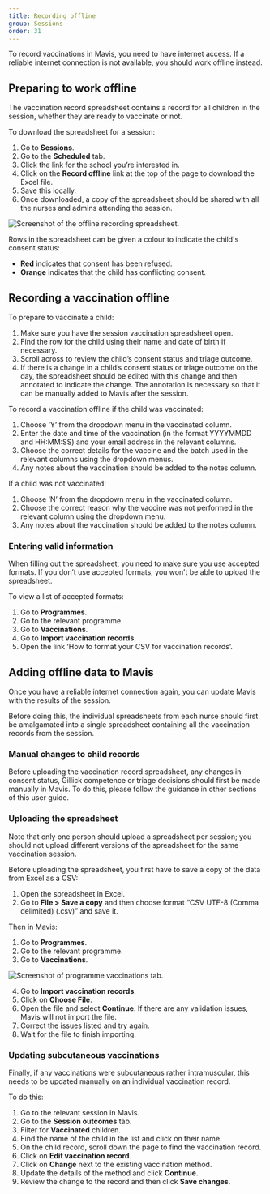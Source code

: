 ```yaml
---
title: Recording offline
group: Sessions
order: 31
---
```


To record vaccinations in Mavis, you need to have internet access. If a reliable internet connection is not available, you should work offline instead.

## Preparing to work offline

The vaccination record spreadsheet contains a record for all children in the session, whether they are ready to vaccinate or not.

To download the spreadsheet for a session:

1. Go to **Sessions**.
2. Go to the **Scheduled** tab.
3. Click the link for the school you’re interested in.
4. Click on the **Record offline** link at the top of the page to download the Excel file.
5. Save this locally.
6. Once downloaded, a copy of the spreadsheet should be shared with all the nurses and admins attending the session.

![Screenshot of the offline recording spreadsheet.](/assets/images/offline-spreadsheet.png)

Rows in the spreadsheet can be given a colour to indicate the child's consent status:

- **Red** indicates that consent has been refused.
- **Orange** indicates that the child has conflicting consent.

## Recording a vaccination offline

To prepare to vaccinate a child:

1. Make sure you have the session vaccination spreadsheet open.
2. Find the row for the child using their name and date of birth if necessary.
3. Scroll across to review the child’s consent status and triage outcome.
4. If there is a change in a child’s consent status or triage outcome on the day, the spreadsheet should be edited with this change and then annotated to indicate the change. The annotation is necessary so that it can be manually added to Mavis after the session.

To record a vaccination offline if the child was vaccinated:

1. Choose ‘Y’ from the dropdown menu in the vaccinated column.
2. Enter the date and time of the vaccination (in the format YYYYMMDD and HH:MM:SS) and your email address in the relevant columns.
3. Choose the correct details for the vaccine and the batch used in the relevant columns using the dropdown menus.
4. Any notes about the vaccination should be added to the notes column.

If a child was not vaccinated:

1. Choose ‘N’ from the dropdown menu in the vaccinated column.
2. Choose the correct reason why the vaccine was not performed in the relevant column using the dropdown menu.
3. Any notes about the vaccination should be added to the notes column.

### Entering valid information

When filling out the spreadsheet, you need to make sure you use accepted formats. If you don’t use accepted formats, you won’t be able to upload the spreadsheet.

To view a list of accepted formats:

1. Go to **Programmes**.
2. Go to the relevant programme.
3. Go to **Vaccinations**.
4. Go to **Import vaccination records**.
5. Open the link ‘How to format your CSV for vaccination records’.

## Adding offline data to Mavis

Once you have a reliable internet connection again, you can update Mavis with the results of the session.

Before doing this, the individual spreadsheets from each nurse should first be amalgamated into a single spreadsheet containing all the vaccination records from the session.

### Manual changes to child records

Before uploading the vaccination record spreadsheet, any changes in consent status, Gillick competence or triage decisions should first be made manually in Mavis. To do this, please follow the guidance in other sections of this user guide.

### Uploading the spreadsheet

Note that only one person should upload a spreadsheet per session; you should not upload different versions of the spreadsheet for the same vaccination session.

Before uploading the spreadsheet, you first have to save a copy of the data from Excel as a CSV:

1. Open the spreadsheet in Excel.
2. Go to **File > Save a copy** and then choose format “CSV UTF-8 (Comma delimited) (.csv)” and save it.

Then in Mavis:

1. Go to **Programmes**.
2. Go to the relevant programme.
3. Go to **Vaccinations**.

![Screenshot of programme vaccinations tab.](/assets/images/programme-vaccinations.png)

4. Go to **Import vaccination records**.
5. Click on **Choose File**.
6. Open the file and select **Continue**. If there are any validation issues, Mavis will not import the file.
7. Correct the issues listed and try again.
8. Wait for the file to finish importing.

### Updating subcutaneous vaccinations

Finally, if any vaccinations were subcutaneous rather intramuscular, this needs to be updated manually on an individual vaccination record.

To do this:

1. Go to the relevant session in Mavis.
2. Go to the **Session outcomes** tab.
3. Filter for **Vaccinated** children.
4. Find the name of the child in the list and click on their name.
5. On the child record, scroll down the page to find the vaccination record.
6. Click on **Edit vaccination record**.
7. Click on **Change** next to the existing vaccination method.
8. Update the details of the method and click **Continue**.
9. Review the change to the record and then click **Save changes**.
